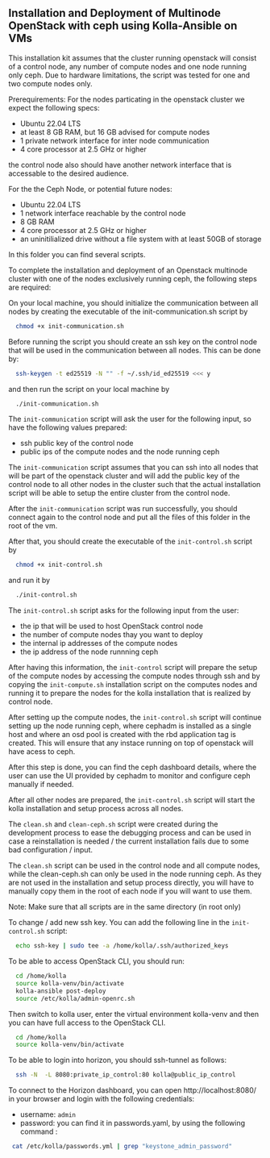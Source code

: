 
## Installation and Deployment of Multinode OpenStack with ceph using Kolla-Ansible on VMs

This installation kit assumes that the cluster running openstack will consist of a control node, any number of compute nodes and one node running only ceph. Due to hardware limitations, the script was tested for one and two compute nodes only. 

Prerequirements: 
For the nodes particating in the openstack cluster we expect the following specs:
- Ubuntu 22.04 LTS
- at least 8 GB RAM, but 16 GB advised for compute nodes
- 1 private network interface for inter node communication
- 4 core processor at 2.5 GHz or higher

the control node also should have another network interface that is accessable to the desired audience.



For the the Ceph Node, or potential future nodes:
- Ubuntu 22.04 LTS
- 1 network interface reachable by the control node
- 8 GB RAM
- 4 core processor at 2.5 GHz or higher
- an uninitilialized drive without a file system with at least 50GB of storage



In this folder you can find several scripts. 

To complete the installation and deployment of an Openstack multinode cluster with one of the nodes exclusively running ceph, the following steps are required:

On your local machine, you should initialize the communication between all nodes by creating the executable of the init-communication.sh script by
```bash
  chmod +x init-communication.sh
```

Before running the script you should create an ssh key on the control node that will be used in the communication between all nodes. This can be done by:
```bash
  ssh-keygen -t ed25519 -N "" -f ~/.ssh/id_ed25519 <<< y
```

and then run the script on your local machine by 
```bash
  ./init-communication.sh
```

The `init-communication` script will ask the user for the following input, so have the following values prepared:
- ssh public key of the control node
- public ips of the compute nodes and the node running ceph

The `init-communication` script assumes that you can ssh into all nodes that will be part of the openstack cluster and will add the public key of the control node to all other nodes in the cluster such that the actual installation script will be able to setup the entire cluster from the control node. 

After the `init-communication` script was run successfully, you should connect again to the control node and put all the files of this folder in the root of the vm. 

After that, you should create the executable of the `init-control.sh` script by
```bash
  chmod +x init-control.sh
```
and run it by 
```bash
  ./init-control.sh
```

The `init-control.sh` script asks for the following input from the user:
- the ip that will be used to host OpenStack control node 
- the number of compute nodes thay you want to deploy
- the internal ip addresses of the compute nodes
- the ip address of the node runnning ceph

After having this information, the `init-control` script will prepare the setup of the compute nodes by accessing the compute nodes through ssh and by copying the `init-compute.sh` installation script on the computes nodes and running it to prepare the nodes for the kolla installation that is realized by control node.  

After setting up the compute nodes, the `init-control.sh` script will continue setting up the node running ceph, where cephadm is installed as a single host and where an osd pool is created with the rbd application tag is created. This will ensure that any instace running on top of openstack will have acess to ceph. 

After this step is done, you can find the ceph dashboard details, where the user can use the UI provided by cephadm to monitor and configure ceph manually if needed. 

After all other nodes are prepared, the `init-control.sh` script will start the kolla installation and setup process across all nodes.


The `clean.sh` and `clean-ceph.sh` script were created during the development process to ease the debugging process and can be used in case a reinstallation is needed / the current installation fails due to some bad configuration / input.

The `clean.sh` script can be used in the control node and all compute nodes, while the clean-ceph.sh can only be used in the node running ceph. As they are not used in the installation and setup process directly, you will have to manually copy them in the root of each node if you will want to use them. 

Note: Make sure that all scripts are in the same directory (in root only)

To change / add new ssh key. You can add the following line in the `init-control.sh` script:
```bash
  echo ssh-key | sudo tee -a /home/kolla/.ssh/authorized_keys
```

To be able to access OpenStack CLI, you should run: 
```bash
  cd /home/kolla
  source kolla-venv/bin/activate
  kolla-ansible post-deploy
  source /etc/kolla/admin-openrc.sh 
```

Then switch to kolla user, enter the virtual environment kolla-venv and then you can have full access to the OpenStack CLI.
```bash
  cd /home/kolla
  source kolla-venv/bin/activate
```

To be able to login into horizon, you should ssh-tunnel as follows:
```bash
  ssh -N  -L 8080:private_ip_control:80 kolla@public_ip_control
```

To connect to the Horizon dashboard, you can open http://localhost:8080/ in your browser and login with the following credentials:
- username: `admin`
- password: you can find it in passwords.yaml, by using the following command :
 ```bash
  cat /etc/kolla/passwords.yml | grep "keystone_admin_password"
```
